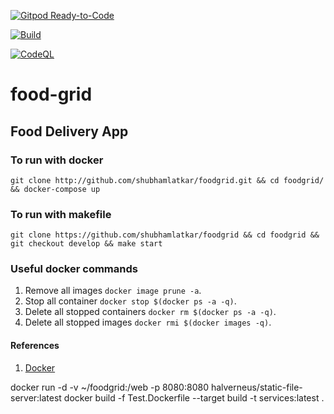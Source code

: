 [![Gitpod Ready-to-Code](https://img.shields.io/badge/Gitpod-Ready--to--Code-blue?logo=gitpod)](https://gitpod.io/#https://github.com/shubhamlatkar/foodgrid)

[![Build](https://github.com/shubhamlatkar/foodgrid/actions/workflows/build.yml/badge.svg)](https://github.com/shubhamlatkar/foodgrid/actions/workflows/build.yml)

[![CodeQL](https://github.com/shubhamlatkar/foodgrid/actions/workflows/codeql-analysis.yml/badge.svg)](https://github.com/shubhamlatkar/foodgrid/actions/workflows/codeql-analysis.yml)

# food-grid

## Food Delivery App

### To run with docker

```
git clone http://github.com/shubhamlatkar/foodgrid.git && cd foodgrid/ && docker-compose up
```

### To run with makefile
```
git clone https://github.com/shubhamlatkar/foodgrid && cd foodgrid && git checkout develop && make start
```

### Useful docker commands

1. Remove all images `docker image prune -a`.
2. Stop all container `docker stop $(docker ps -a -q)`.
3. Delete all stopped containers `docker rm $(docker ps -a -q)`.
4. Delete all stopped images `docker rmi $(docker images -q)`.

#### References

1. [Docker](https://www.codenotary.com/blog/extremely-useful-docker-commands/)


docker run -d -v ~/foodgrid:/web -p 8080:8080 halverneus/static-file-server:latest
docker build -f Test.Dockerfile --target build -t services:latest .
